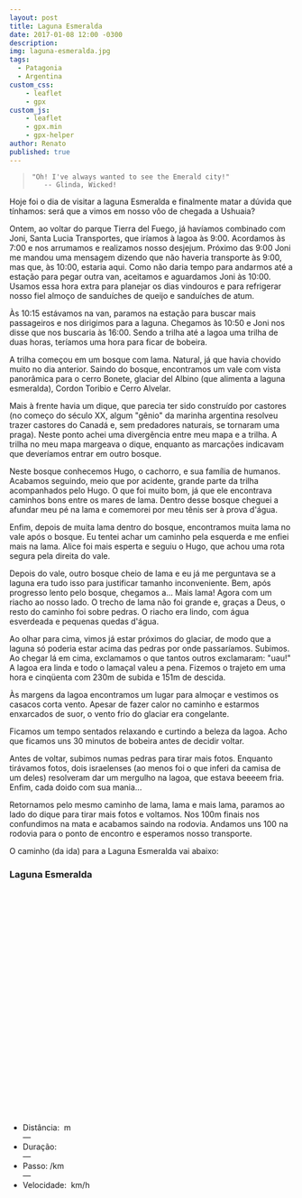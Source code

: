 ```yaml
---
layout: post
title: Laguna Esmeralda
date: 2017-01-08 12:00 -0300
description: 
img: laguna-esmeralda.jpg
tags:
  - Patagonia
  - Argentina
custom_css:
    - leaflet
    - gpx
custom_js:
    - leaflet
    - gpx.min
    - gpx-helper
author: Renato
published: true
---
```


>     "Oh! I've always wanted to see the Emerald city!"
>        -- Glinda, Wicked!

Hoje foi o dia de visitar a laguna Esmeralda e finalmente matar a dúvida que
tínhamos: será que a vimos em nosso vôo de chegada a Ushuaia?

Ontem, ao voltar do parque Tierra del Fuego, já havíamos combinado com Joni,
Santa Lucia Transportes, que iríamos à lagoa às 9:00. Acordamos às 7:00 e nos
arrumamos e realizamos nosso desjejum. Próximo das 9:00 Joni me mandou uma
mensagem dizendo que não haveria transporte às 9:00, mas que, às 10:00, estaria
aqui. Como não daria tempo para andarmos até a estação para pegar outra van,
aceitamos e aguardamos Joni às 10:00. Usamos essa hora extra para planejar os
dias vindouros e para refrigerar nosso fiel almoço de sanduíches de queijo
e sanduíches de atum. 

Às 10:15 estávamos na van, paramos na estação para buscar mais passageiros
e nos dirigimos para a laguna. Chegamos às 10:50 e Joni nos disse que nos
buscaria às 16:00. Sendo a trilha até a lagoa uma trilha de duas horas,
teríamos uma hora para ficar de bobeira.

A trilha começou em um bosque com lama. Natural, já que havia chovido muito no
dia anterior. Saindo do bosque, encontramos um vale com vista panorâmica para
o cerro Bonete, glaciar del Albino (que alimenta a laguna esmeralda), Cordon
Toribio e Cerro Alvelar.

Mais à frente havia um dique, que parecia ter sido construído por castores (no
começo do século XX, algum "gênio" da marinha argentina resolveu trazer
castores do Canadá e, sem predadores naturais, se tornaram uma praga). Neste
ponto achei uma divergência entre meu mapa e a trilha. A trilha no meu mapa
margeava o dique, enquanto as marcações indicavam que deveríamos entrar em
outro bosque. 

Neste bosque conhecemos Hugo, o cachorro, e sua família de humanos. Acabamos
seguindo, meio que por acidente, grande parte da trilha acompanhados pelo Hugo.
O que foi muito bom, já que ele encontrava caminhos bons entre os mares de
lama. Dentro desse bosque cheguei a afundar meu pé na lama e comemorei por meu
tênis ser à prova d'água.

Enfim, depois de muita lama dentro do bosque, encontramos muita lama no vale
após o bosque. Eu tentei achar um caminho pela esquerda e me enfiei mais na
lama. Alice foi mais esperta e seguiu o Hugo, que achou uma rota segura pela
direita do vale.

Depois do vale, outro bosque cheio de lama e eu já me perguntava se a laguna
era tudo isso para justificar tamanho inconveniente. Bem, após progresso lento
pelo bosque, chegamos a... Mais lama! Agora com um riacho ao nosso lado.
O trecho de lama não foi grande e, graças a Deus, o resto do caminho foi sobre
pedras. O riacho era lindo, com água esverdeada e pequenas quedas d'água.

Ao olhar para cima, vimos já estar próximos do glaciar, de modo que a laguna só
poderia estar acima das pedras por onde passaríamos. Subimos. Ao chegar lá em
cima, exclamamos o que tantos outros exclamaram: "uau!" A lagoa era linda
e todo o lamaçal valeu a pena. Fizemos o trajeto em uma hora e cinqüenta com
230m de subida e 151m de descida.

Às margens da lagoa encontramos um lugar para almoçar e vestimos os casacos
corta vento. Apesar de fazer calor no caminho e estarmos enxarcados de suor,
o vento frio do glaciar era congelante. 

Ficamos um tempo sentados relaxando e curtindo a beleza da lagoa. Acho que
ficamos uns 30 minutos de bobeira antes de decidir voltar.

Antes de voltar, subimos numas pedras para tirar mais fotos. Enquanto tirávamos
fotos, dois israelenses (ao menos foi o que inferi da camisa de um deles)
resolveram dar um mergulho na lagoa, que estava beeeem fria. Enfim, cada doido
com sua mania...

Retornamos pelo mesmo caminho de lama, lama e mais lama, paramos ao lado do
dique para tirar mais fotos e voltamos. Nos 100m finais nos confundimos na mata
e acabamos saindo na rodovia. Andamos uns 100 na rodovia para o ponto de
encontro e esperamos nosso transporte.

O caminho (da ida) para a Laguna Esmeralda vai abaixo:

<div class="gpx" id="gpx">
 <h3>Laguna Esmeralda</h3>
 <span class="start"></span>

 <div id="map" class="map leaflet-container" style="height: 400px; position:relative;"></div>

 <ul class="info">
  <li>Distância:&nbsp;<span class="distance"></span>&nbsp;m</li>&mdash;
  <li>Duração:&nbsp;<span class="duration"></span></li>&mdash;
  <li>Passo:&nbsp;<span class="pace"></span>/km</li>&mdash;
  <li>Velocidade:&nbsp;<span class="speed"></span>&nbsp;km/h</li>
 </ul>
</div>

<script>
    var gpx = '{{site.baseurl}}/assets/gpx/2018-01-08-laguna-esmeralda-ida.gpx';
    display_gpx('gpx', 'map', gpx);
</script>

